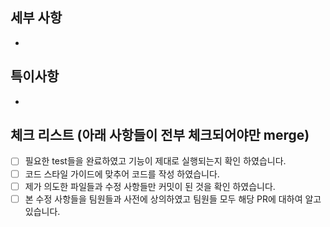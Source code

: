 ## 세부 사항
- 

## 특이사항
- 

## 체크 리스트 (아래 사항들이 전부 체크되어야만 merge)

- [ ] 필요한 test들을 완료하였고 기능이 제대로 실행되는지 확인 하였습니다.
- [ ] 코드 스타일 가이드에 맞추어 코드를 작성 하였습니다.
- [ ] 제가 의도한 파일들과 수정 사항들만 커밋이 된 것을 확인 하였습니다.
- [ ] 본 수정 사항들을 팀원들과 사전에 상의하였고 팀원들 모두 해당 PR에 대하여 알고 있습니다.
